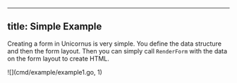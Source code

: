 ----
title: Simple Example
----

Creating a form in Unicornus is very simple. You define the data structure and
then the form layout. Then you can simply call `RenderForm` with the data on the form layout to create HTML.

![](cmd/example/example1.go, 1)


